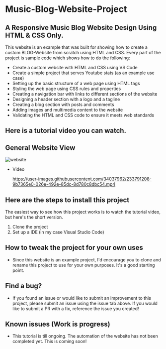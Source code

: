 # Music-Blog-Website-Project

## A Responsive Music Blog Website Design Using HTML & CSS Only.

This website is an example that was built for showing how to create a custom BLOG-Website from scratch using HTML and CSS. Every part of the project is sample code which shows how to do the following:

* Create a custom website with HTML and CSS using VS Code
* Create a simple project that serves Youtube stats (as an example use case)
* Setting up the basic structure of a web page using HTML tags
* Styling the web page using CSS rules and properties
* Creating a navigation bar with links to different sections of the website
* Designing a header section with a logo and a tagline
* Creating a blog section with posts and comments
* Adding images and multimedia content to the website
* Validating the HTML and CSS code to ensure it meets web standards

## Here is a tutorial video you can watch.
<a href="" target="_blank"><a>
  
## General Website View

![website](https://user-images.githubusercontent.com/34037962/233790639-6be55f61-44b2-4fed-bdcc-e9249f54d44d.jpeg)

* Video
 
   https://user-images.githubusercontent.com/34037962/233791208-9b7365e0-026e-492e-85dc-8d780c8dbc54.mp4

## Here are the steps to install this project

The easiest way to see how this project works is to watch the tutorial video, but here's the short version.

1. Clone the project
2. Set up a IDE (in my case Visual Studio Code) 

  
## How to tweak the project for your own uses 

* Since this website is an example project, I'd encourage you to clone and rename this project to use for your own purposes. It's a good starting point.

## Find a bug?

* If you found an issue or would like to submit an improvement to this project, please submit an issue using the issue tab above. If you would like to submit a PR with a fix, reference the issue you created!

## Known issues (Work is progress)

* This tutorial is till ongoing. The automation of the website has not been completed yet. This is coming soon!

